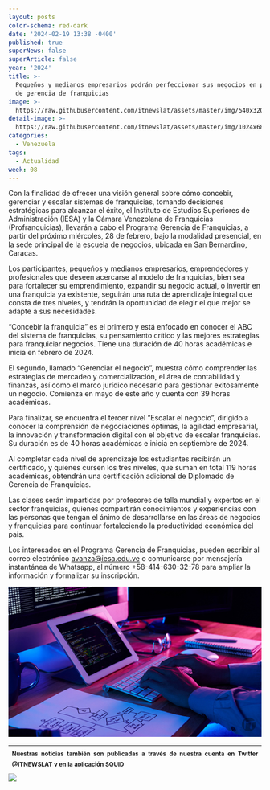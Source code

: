 ```yaml
---
layout: posts
color-schema: red-dark
date: '2024-02-19 13:38 -0400'
published: true
superNews: false
superArticle: false
year: '2024'
title: >-
  Pequeños y medianos empresarios podrán perfeccionar sus negocios en programa
  de gerencia de franquicias
image: >-
  https://raw.githubusercontent.com/itnewslat/assets/master/img/540x320/estudiante-de-tecnologia-p.jpg
detail-image: >-
  https://raw.githubusercontent.com/itnewslat/assets/master/img/1024x680/estudiante-de-tecnologia-g.jpg
categories:
  - Venezuela
tags:
  - Actualidad
week: 08
---
```

Con la finalidad de ofrecer una visión general sobre cómo concebir, gerenciar y escalar sistemas de franquicias, tomando decisiones estratégicas para alcanzar el éxito, el Instituto de Estudios Superiores de Administración (IESA) y la Cámara Venezolana de Franquicias (Profranquicias), llevarán a cabo el Programa Gerencia de Franquicias, a partir del próximo miércoles, 28 de febrero, bajo la modalidad presencial, en la sede principal de la escuela de negocios, ubicada en San Bernardino, Caracas.

Los participantes, pequeños y medianos empresarios, emprendedores y profesionales que deseen acercarse al modelo de franquicias, bien sea para fortalecer su emprendimiento, expandir su negocio actual, o invertir en una franquicia ya existente, seguirán una ruta de aprendizaje integral que consta de tres niveles, y tendrán la oportunidad de elegir el que mejor se adapte a sus necesidades.

“Concebir la franquicia” es el primero y está enfocado en conocer el ABC del sistema de franquicias, su pensamiento crítico y las mejores estrategias para franquiciar negocios. Tiene una duración de 40 horas académicas e inicia en febrero de 2024.

El segundo, llamado “Gerenciar el negocio”, muestra cómo comprender las estrategias de mercadeo y comercialización, el área de contabilidad y finanzas, así como el marco jurídico necesario para gestionar exitosamente un negocio. Comienza en mayo de este año y cuenta con 39 horas académicas.

Para finalizar, se encuentra el tercer nivel “Escalar el negocio”, dirigido a conocer la comprensión de negociaciones óptimas, la agilidad empresarial, la innovación y transformación digital con el objetivo de escalar franquicias. Su duración es de 40 horas académicas e inicia en septiembre de 2024.

Al completar cada nivel de aprendizaje los estudiantes recibirán un certificado, y quienes cursen los tres niveles, que suman en total 119 horas académicas, obtendrán una certificación adicional de Diplomado de Gerencia de Franquicias.

Las clases serán impartidas por profesores de talla mundial y expertos en el sector franquicias, quienes compartirán conocimientos y experiencias con las personas que tengan el ánimo de desarrollarse en las áreas de negocios y franquicias para continuar fortaleciendo la productividad económica del país.

Los interesados en el Programa Gerencia de Franquicias, pueden escribir al correo electrónico avanza@iesa.edu.ve o comunicarse por mensajería instantánea de Whatsapp, al número +58-414-630-32-78 para ampliar la información y formalizar su inscripción.

![](https://raw.githubusercontent.com/itnewslat/assets/master/img/540x320/estudiante-de-tecnologia-p.jpg)

<table style="height: 42px;" width="569">
<tbody>
<tr>
<td style="text-align: justify;"><sub><strong>Nuestras noticias también son publicadas a través de nuestra cuenta en Twitter <a href="https://twitter.com/itnewslat?lang=es">@ITNEWSLAT</a> y en la aplicación <a href="https://squidapp.co/en/">SQUID</a></strong></sub></td>
</tr>
</tbody>
</table>

<img src="https://tracker.metricool.com/c3po.jpg?hash=56f88a41e39ab42c063cc51676587a04"/>

